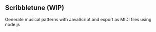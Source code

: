 Scribbletune (WIP)
------------------

Generate musical patterns with JavaScript and export as MIDI files using node.js